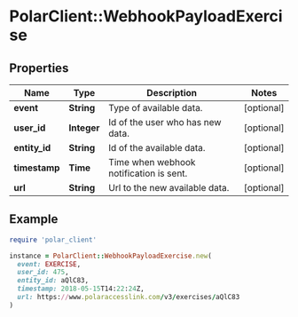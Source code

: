 # PolarClient::WebhookPayloadExercise

## Properties

| Name | Type | Description | Notes |
| ---- | ---- | ----------- | ----- |
| **event** | **String** | Type of available data. | [optional] |
| **user_id** | **Integer** | Id of the user who has new data. | [optional] |
| **entity_id** | **String** | Id of the available data. | [optional] |
| **timestamp** | **Time** | Time when webhook notification is sent. | [optional] |
| **url** | **String** | Url to the new available data. | [optional] |

## Example

```ruby
require 'polar_client'

instance = PolarClient::WebhookPayloadExercise.new(
  event: EXERCISE,
  user_id: 475,
  entity_id: aQlC83,
  timestamp: 2018-05-15T14:22:24Z,
  url: https://www.polaraccesslink.com/v3/exercises/aQlC83
)
```

